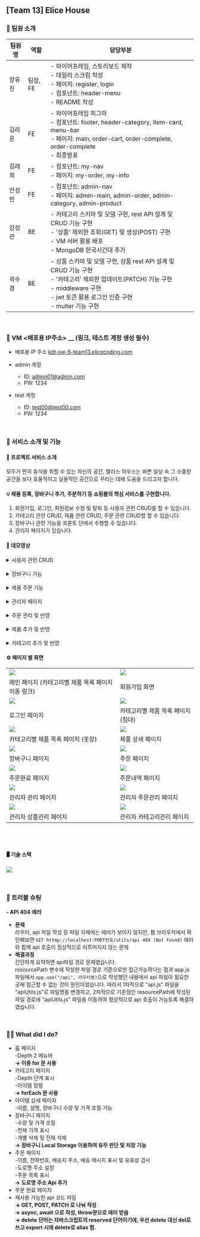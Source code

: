 ## [Team 13] Elice House

### 🤗 팀원 소개

| 팀원명 | 역할     | 담당부분                                                                                                                                                                                         |
| ------ | -------- | ------------------------------------------------------------------------------------------------------------------------------------------------------------------------------------------------ |
| 양유진 | 팀장, FE | - 와이어프레임, 스토리보드 제작<br>- 데일리 스크럼 작성<br>- 페이지: register, login<br>- 컴포넌트: header-menu<br>- README 작성                                                                 |
| 김라온 | FE       | - 와이어프레임 피그마<br>- 컴포넌트: footer, header-category, item-card, menu-bar<br>- 페이지: main, order-cart, order-complete, order-complete<br>- 최종발표                                                 |
| 김래희 | FE       | - 컴포넌트: my-nav<br>- 페이지: my-order, my-info                                                                                                                                                |
| 안성빈 | FE       | - 컴포넌트: admin-nav<br>- 페이지: admin-main, admin-order, admin-category, admin-product                                                                                                        |
| 강성관 | BE       | - 카테고리 스키마 및 모델 구현, rest API 설계 및 CRUD 기능 구현<br>- '상품' 제외한 조회(GET) 및 생성(POST) 구현<br>- VM 서버 활용 배포<br>- MongoDB 한국시간대 추가                              |
| 곽수경 | BE       | - 상품 스키마 및 모델 구현, 상품 rest API 설계 및 CRUD 기능 구현<br>- '카테고리' 제외한 업데이트(PATCH) 기능 구현<br>- middleware 구현<br>- jwt 토큰 활용 로그인 인증 구현<br>- multer 기능 구현 |


<br>

### 📡 VM <배포용 IP주소> \_\_ (링크, 테스트 계정 생성 필수)

- 배포용 IP 주소
  [kdt-sw-5-team13.elicecoding.com](http://kdt-sw-5-team13.elicecoding.com/)

- admin 계정
  - ID: admin01@admin.com
  - PW: 1234
- test 계정
  - ID: test00@test00.com
  - PW: 1234


<br>

### 🔎 서비스 소개 및 기능

#### 🏡 프로젝트 서비스 소개

모두가 편히 휴식을 취할 수 있는 자신의 공간,
엘리스 하우스는 바쁜 일상 속 그 소중한 공간을
보다 효율적이고 실용적인 공간으로 꾸리는 데에 도움을 드리고자 합니다.

#### 💡 제품 등록, 장바구니 추가, 주문하기 등 쇼핑몰의 핵심 서비스를 구현합니다.

1. 회원가입, 로그인, 회원정보 수정 및 탈퇴 등 사용자 관련 CRUD를 할 수 있습니다.
2. 카테고리 관련 CRUD, 제품 관련 CRUD, 주문 관련 CRUD할 할 수 있습니다.
3. 장바구니 관련 기능을 프론트 단에서 수행할 수 있습니다.
4. 관리자 페이지가 있습니다.

#### 🎥 데모영상
<details>
<summary>사용자 관련 CRUD</summary>
<div markdown="1">

![](https://velog.velcdn.com/images/raoni/post/ccc425ad-10a2-4c46-9d71-82c28cbef84f/image.gif)


</div>
</details>

<br>

<details>
<summary>장바구니 기능</summary>
<div markdown="1">

![](https://velog.velcdn.com/images/raoni/post/9539f85c-8c4b-4ae8-a415-0ce9d1904c11/image.gif)


</div>
</details>

<br>

<details>
<summary>제품 주문 기능</summary>
<div markdown="1">

![](https://velog.velcdn.com/images/raoni/post/69fc5c35-209a-4eec-8263-a4643ce1ca9b/image.gif)


</div>
</details>

<br>

<details>
<summary>관리자 페이지</summary>
<div markdown="1">

![](https://velog.velcdn.com/images/raoni/post/e0cf17c5-29eb-42f8-8eb6-411fdf8a7e44/image.gif)


</div>
</details>
<br>
<details>
<summary>주문 관리 및 반영</summary>
<div markdown="1">

![](https://velog.velcdn.com/images/raoni/post/72518b9e-68d9-4315-8dde-5c97515e5a87/image.gif)


</div>
</details>

<br>

<details>
<summary>제품 추가 및 반영</summary>
<div markdown="1">

![](https://velog.velcdn.com/images/raoni/post/95bf0d17-c856-42a4-9bfe-7d521e05a920/image.gif)



</div>
</details>

<br>


<details>
<summary>카테고리 추가 및 반영</summary>
<div markdown="1">

![](https://velog.velcdn.com/images/raoni/post/4091d90e-1c2d-4bed-b36b-76bf328e8998/image.gif)



</div>
</details>

#### ⚙️ 페이지 별 화면

|||
|------|---|
|![](https://velog.velcdn.com/images/raoni/post/8782ccbd-c2e2-445d-b4fc-33e2175ddfa7/image.png)|![](https://velog.velcdn.com/images/raoni/post/5daaa7a0-e4b9-4aab-a3aa-c0f971c4ab8b/image.png)|
|메인 페이지 (카테고리별 제품 목록 페이지 이동 링크)|회원가입 화면|
|![](https://velog.velcdn.com/images/raoni/post/60c14cbe-1840-416e-af6b-4672f78f538b/image.png)|![](https://velog.velcdn.com/images/raoni/post/65947ede-3c57-45c8-aeb1-42212aba7c24/image.png)|
|로그인 페이지|카테고리별 제품 목록 페이지 (침대)|
|![](https://velog.velcdn.com/images/raoni/post/881114b4-1489-499c-8833-887d806a7ba2/image.png)|![](https://velog.velcdn.com/images/raoni/post/aab7c05e-a4c9-469c-b9e4-d37257f5617f/image.png)|
|카테고리별 제품 목록 페이지 (옷장)|제품 상세 페이지|
|![](https://velog.velcdn.com/images/raoni/post/2bc31926-d0ab-484d-b0fd-8740eb5090d3/image.png)|![](https://velog.velcdn.com/images/raoni/post/6d799bac-96c1-4bda-a608-a6db7e3d8afb/image.png)|
|장바구니 페이지|주문 페이지|
|![](https://velog.velcdn.com/images/raoni/post/cf663067-b5f1-4e6a-ad12-e91255193360/image.png)|![](https://velog.velcdn.com/images/raoni/post/8a1d0a75-81bd-4b01-a7ad-cb2131ed4796/image.png)|
|주문완료 페이지|주문내역 페이지|
|![](https://velog.velcdn.com/images/raoni/post/69b38fa1-b49b-419b-bad5-766a03b7e244/image.png)|![](https://velog.velcdn.com/images/raoni/post/3223753d-c5a2-484d-94ff-0e871034ba3a/image.png)|
|관리자 관리 페이지|관리자 주문관리 페이지|
|![](https://velog.velcdn.com/images/raoni/post/9e052b24-bd5a-438b-b4b5-b3ce9ebefcaa/image.png)|![](https://velog.velcdn.com/images/raoni/post/a738b7ac-20c8-420d-962f-bb2b70a57fc5/image.png)|
|관리자 상품관리 페이지|관리자 카테고리관리 페이지|
## <br>

#### 🖥️ 기술 스택
![](https://velog.velcdn.com/images/raoni/post/26782e12-d2be-4f62-9ddd-aba9f518a416/image.png)


<br>

### 🚀 트러블 슈팅

**- API 404 에러**

- **문제**<br>라우터, api 파일 작성 등 파일 자체에는 에러가 보이지 않지만, 웹 브라우저에서 확인해보면 `GET httmp://localhost:PORT번호/utils/api 404 (Not Found)` 에러와 함께 api 호출이 정상적으로 이루어지지 않는 문제
- **해결과정**<br>간단하게 요약하면 api파일 경로 문제였습니다.<br>resourcePath 변수에 작성한 파일 경로 기준으로만 접근가능하다는 점과 app.js 파일에서 `app.use("/api", 라우터명)`으로 작성했던 내용에서 api 파일이 필요한 곳에 접근할 수 없는 것이 원인이었습니다. 따라서 1차적으로 "api.js" 파일을 "apiUtils.js"로 파일명을 변경하고, 2차적으로 기준점인 resourcePath에 작성된 파일 경로에 "apiUtils.js" 파일을 이동하여 정상적으로 api 호출이 가능토록 해결하였습니다.
<br>


### 🙋🏻 What did I do?

- 홈 페이지<br>
 -Depth 2 메뉴바<br>
**→ 이중 for 문 사용**<br>
- 카테고리 페이지<br>
 -Depth 단계 표시<br>
-아이템 정렬<br>
**→ forEach 문 사용**<br>
- 아이템 상세 페이지<br>
-이름, 설명, 장바구니 수량 및 가격 조절 기능<br>
- 장바구니 페이지<br>
-수량 및 가격 조절<br>
-전체 가격 표시<br>
-개별 삭제 및 전체 삭제<br>
**→ 장바구니 Local Storage 이용하여 유무 판단 및 저장 기능**<br>
- 주문 페이지<br>
-이름, 전화번호, 배송지 주소, 배송 메시지 표시 및 유효성 검사<br>
-도로명 주소 설정<br>
-주문 목록 표시<br>
**→ 도로명 주소 Api 추가**<br>
- 주문 완료 페이지<br>
- 재사용 가능한 api 코드 파일<br>
**→ GET, POST, PATCH 로 나눠 작성<br>
→ async, await 으로 작성, throw문으로 에러 받음<br>
→ delete 단어는 자바스크립트의 reserved 단어이기에, 우선 delete 대신 del로 쓰고 export 시에 delete로 alias 함.**<br>

